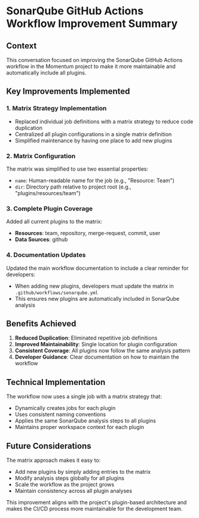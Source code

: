 # SonarQube GitHub Actions Workflow Improvement Summary

## Context
This conversation focused on improving the SonarQube GitHub Actions workflow in the Momentum project to make it more maintainable and automatically include all plugins.

## Key Improvements Implemented

### 1. Matrix Strategy Implementation
- Replaced individual job definitions with a matrix strategy to reduce code duplication
- Centralized all plugin configurations in a single matrix definition
- Simplified maintenance by having one place to add new plugins

### 2. Matrix Configuration
The matrix was simplified to use two essential properties:
- `name`: Human-readable name for the job (e.g., "Resource: Team")
- `dir`: Directory path relative to project root (e.g., "plugins/resources/team")

### 3. Complete Plugin Coverage
Added all current plugins to the matrix:
- **Resources**: team, repository, merge-request, commit, user
- **Data Sources**: github

### 4. Documentation Updates
Updated the main workflow documentation to include a clear reminder for developers:
- When adding new plugins, developers must update the matrix in `.github/workflows/sonarqube.yml`
- This ensures new plugins are automatically included in SonarQube analysis

## Benefits Achieved

1. **Reduced Duplication**: Eliminated repetitive job definitions
2. **Improved Maintainability**: Single location for plugin configuration
3. **Consistent Coverage**: All plugins now follow the same analysis pattern
4. **Developer Guidance**: Clear documentation on how to maintain the workflow

## Technical Implementation

The workflow now uses a single job with a matrix strategy that:
- Dynamically creates jobs for each plugin
- Uses consistent naming conventions
- Applies the same SonarQube analysis steps to all plugins
- Maintains proper workspace context for each plugin

## Future Considerations

The matrix approach makes it easy to:
- Add new plugins by simply adding entries to the matrix
- Modify analysis steps globally for all plugins
- Scale the workflow as the project grows
- Maintain consistency across all plugin analyses

This improvement aligns with the project's plugin-based architecture and makes the CI/CD process more maintainable for the development team.
